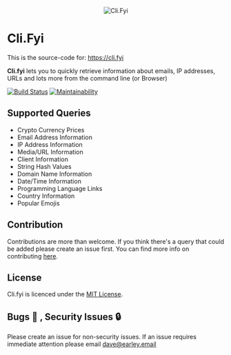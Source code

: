 <p align="center">
  <img src="https://user-images.githubusercontent.com/166798/32507751-425ba9a8-c3e0-11e7-9a23-2a3568764b56.png" alt="Cli.Fyi"/>
</p>

# Cli.Fyi
This is the source-code for: https://cli.fyi

**Cli.fyi** lets you to quickly retrieve information about emails, IP addresses, URLs and lots more from the command line (or Browser)

 [![Build Status](https://travis-ci.org/daveearley/cli.fyi.svg?branch=master)](https://travis-ci.org/daveearley/cli.fyi)
 [![Maintainability](https://api.codeclimate.com/v1/badges/25ee700a43f2a199d98b/maintainability)](https://codeclimate.com/github/daveearley/cli.fyi)
## Supported Queries
- Crypto Currency Prices
- Email Address Information
- IP Address Information
- Media/URL Information
- Client Information
- String Hash Values
- Domain Name Information
- Date/Time Information
- Programming Language Links
- Country Information
- Popular Emojis

## Contribution
Contributions are more than welcome. If you think there's a query that could be added please create an issue first. You can find more info on contributing [here](CONTRIBUTING.md).

## License
Cli.fyi is licenced under the [MIT License](https://tldrlegal.com/license/mit-license).

## Bugs :bug: , Security Issues :lock:
Please create an issue for non-security issues. If an issue requires immediate attention please email dave@earley.email
